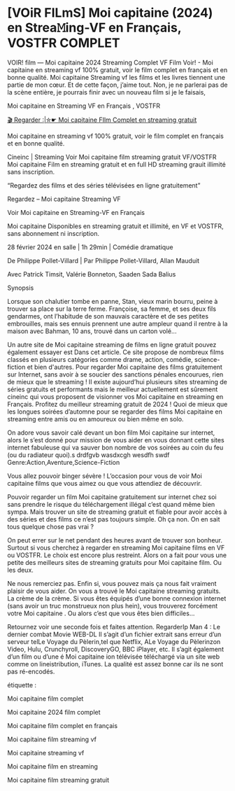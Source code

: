 # [VOiR FILmS] Moi capitaine (2024) en Strea𝙼ing-VF en Français, VOSTFR COMPLET

VOIR! film — Moi capitaine 2024 Streaming Complet VF Film Voir! - Moi capitaine en streaming vf 100% gratuit, voir le film complet en français et en bonne qualité. Moi capitaine Streaming vf les films et les livres tiennent une partie de mon cœur. Et de cette façon, j’aime tout. Non, je ne parlerai pas de la scène entière, je pourrais finir avec un nouveau film si je le faisais,



Moi capitaine en Streaming VF en Français , VOSTFR



[🎬 Regarder :|✮☛ Moi capitaine FIlm Complet en streaming gratuit](https://ro.cinemov.lat/fr/movie/937746)



Moi capitaine en streaming vf 100% gratuit, voir le film complet en français et en bonne qualité.



Cineinc | Streaming Voir Moi capitaine film streaming gratuit VF/VOSTFR Moi capitaine Film en streaming gratuit et en full HD streaming grauit illimité sans inscription.



“Regardez des films et des séries télévisées en ligne gratuitement”



Regardez – Moi capitaine Streaming VF



Voir Moi capitaine en Streaming-VF en Français



Moi capitaine Disponibles en streaming gratuit et illimité, en VF et VOSTFR, sans abonnement ni inscription.



28 février 2024 en salle | 1h 29min | Comédie dramatique

De Philippe Pollet-Villard | Par Philippe Pollet-Villard, Allan Mauduit

Avec Patrick Timsit, Valérie Bonneton, Saaden Sada Balius



Synopsis

Lorsque son chalutier tombe en panne, Stan, vieux marin bourru, peine à trouver sa place sur la terre ferme. Françoise, sa femme, et ses deux fils gendarmes, ont l’habitude de son mauvais caractère et de ses petites embrouilles, mais ses ennuis prennent une autre ampleur quand il rentre à la maison avec Bahman, 10 ans, trouvé dans un carton volé...





Un autre site de Moi capitaine streaming de films en ligne gratuit pouvez également essayer est Dans cet article. Ce site propose de nombreux films classés en plusieurs catégories comme drame, action, comédie, science-fiction et bien d'autres. Pour regarder Moi capitaine des films gratuitement sur Internet, sans avoir à se soucier des sanctions pénales encourues, rien de mieux que le streaming ! Il existe aujourd’hui plusieurs sites streaming de séries gratuits et performants mais le meilleur actuellement est sûrement cineinc qui vous proposent de visionner vos Moi capitaine en streaming en Français. Profitez du meilleur streaming gratuit de 2024 ! Quoi de mieux que les longues soirées d’automne pour se regarder des films Moi capitaine en streaming entre amis ou en amoureux ou bien même en solo.



On adore vous savoir calé devant un bon film Moi capitaine sur internet, alors le s’est donné pour mission de vous aider en vous donnant cette sites internet fabuleuse qui va sauver bon nombre de vos soirées au coin du feu (ou du radiateur quoi).s drdfgvb wasdxcgh wesdfh swdf Genre:Action,Aventure,Science-Fiction



Vous allez pouvoir binger sévère ! L’occasion pour vous de voir Moi capitaine films que vous aimez ou que vous attendiez de découvrir.



Pouvoir regarder un film Moi capitaine gratuitement sur internet chez soi sans prendre le risque du téléchargement illégal c’est quand même bien sympa. Mais trouver un site de streaming gratuit et fiable pour avoir accès à des séries et des films ce n’est pas toujours simple. Oh ça non. On en sait tous quelque chose pas vrai ?



On peut errer sur le net pendant des heures avant de trouver son bonheur. Surtout si vous cherchez à regarder en streaming Moi capitaine films en VF ou VOSTFR. Le choix est encore plus restreint. Alors on a fait pour vous une petite des meilleurs sites de streaming gratuits pour Moi capitaine film. Ou les deux.



Ne nous remerciez pas. Enfin si, vous pouvez mais ça nous fait vraiment plaisir de vous aider. On vous a trouvé le Moi capitaine streaming gratuits. La crème de la crème. Si vous êtes équipés d’une bonne connexion internet (sans avoir un truc monstrueux non plus hein), vous trouverez forcément votre Moi capitaine . Ou alors c’est que vous êtes bien difficiles…



Retournez voir une seconde fois et faites attention. RegarderIp Man 4 : Le dernier combat Movie WEB-DL Il s’agit d’un fichier extrait sans erreur d’un serveur telLe Voyage du Pèlerin,tel que Netflix, ALe Voyage du Pèlerinzon Video, Hulu, Crunchyroll, DiscoveryGO, BBC iPlayer, etc. Il s’agit également d’un film ou d’une é Moi capitaine ion télévisée téléchargé via un site web comme on lineistribution, iTunes. La qualité est assez bonne car ils ne sont pas ré-encodés.



étiquette :



Moi capitaine film complet



Moi capitaine 2024 film complet



Moi capitaine film complet en français



Moi capitaine film streaming vf



Moi capitaine streaming vf



Moi capitaine film en streaming



Moi capitaine film streaming gratuit

